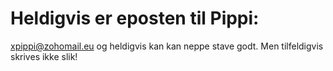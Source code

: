 # Heldigvis er eposten til Pippi: 
xpippi@zohomail.eu og heldigvis kan kan neppe stave godt.
Men tilfeldigvis skrives ikke slik!
